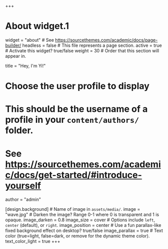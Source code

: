 +++
# About widget.1
widget = "about"  # See https://sourcethemes.com/academic/docs/page-builder/
headless = false  # This file represents a page section.
active = true  # Activate this widget? true/false
weight = 30  # Order that this section will appear in.

title = "Hey, I'm Yi!" 



# Choose the user profile to display
# This should be the username of a profile in your `content/authors/` folder.
# See https://sourcethemes.com/academic/docs/get-started/#introduce-yourself
author = "admin"

[design.background]
    # Name of image in `assets/media/`.
    image = "wave.jpg"
    # Darken the image? Range 0-1 where 0 is transparent and 1 is opaque.
    image_darken = 0.8
    image_size = cover
    # Options include `left`, `center` (default), or `right`.
    image_position = center
    # Use a fun parallax-like fixed background effect on desktop? true/false
    image_parallax = true
    # Text color (true=light, false=dark, or remove for the dynamic theme color).
    text_color_light = true
+++

